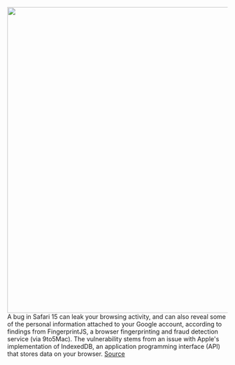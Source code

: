 <img src='https://cdn.vox-cdn.com/thumbor/dL3ywlAEX0MiWQjZbBOXVbeqTZs=/0x0:2040x1360/1200x800/filters:focal(857x517:1183x843)/cdn.vox-cdn.com/uploads/chorus_image/image/70397171/acastro_200207_3900_Safari_0001.0.0.jpg' width='700px' /><br/>
A bug in Safari 15 can leak your browsing activity, and can also reveal some of the personal information attached to your Google account, according to findings from FingerprintJS, a browser fingerprinting and fraud detection service (via 9to5Mac). The vulnerability stems from an issue with Apple's implementation of IndexedDB, an application programming interface (API) that stores data on your browser.
<a href='https://www.theverge.com/2022/1/16/22886809/safari-15-bug-leak-browsing-history-personal-information'> Source <a/>